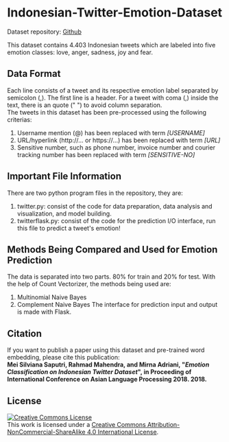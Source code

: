# Indonesian-Twitter-Emotion-Dataset
Dataset repository: [Github](https://github.com/meisaputri21/Indonesian-Twitter-Emotion-Dataset)

This dataset contains 4.403 Indonesian tweets which are labeled into five emotion classes: love, anger, sadness, joy and fear. 

## Data Format
Each line consists of a tweet and its respective emotion label separated by semicolon (,). The first line is a header. For a tweet with coma (,) inside the text, there is an quote (" ") to avoid column separation.  </br>
The tweets in this dataset has been pre-processed using the following criterias:
1. Username mention (@) has been replaced with term *[USERNAME]*
2. URL/hyperlink (http://... or https://...) has been replaced with term *[URL]*
3. Sensitive number, such as phone number, invoice number and courier tracking number has been replaced with term *[SENSITIVE-NO]*  

## Important File Information
There are two python program files in the repository, they are:
1. twitter.py: consist of the code for data preparation, data analysis and visualization, and model building.
2. twitterflask.py: consist of the code for the prediction I/O interface, run this file to predict a tweet's emotion!

## Methods Being Compared and Used for Emotion Prediction
The data is separated into two parts. 80% for train and 20% for test. With the help of Count Vectorizer, the methods being used are: 
1. Multinomial Naive Bayes
2. Complement Naive Bayes
The interface for prediction input and output is made with Flask.

## Citation
If you want to publish a paper using this dataset and pre-trained word embedding, please cite this publication: <br />
**Mei Silviana Saputri, Rahmad Mahendra, and Mirna Adriani, "*Emotion Classification on Indonesian Twitter Dataset*", in Proceeding of International Conference on Asian Language Processing 2018. 2018.**


## License
<a rel="license" href="http://creativecommons.org/licenses/by-nc-sa/4.0/"><img alt="Creative Commons License" style="border-width:0" src="https://i.creativecommons.org/l/by-nc-sa/4.0/88x31.png" /></a><br />This work is licensed under a <a rel="license" href="http://creativecommons.org/licenses/by-nc-sa/4.0/">Creative Commons Attribution-NonCommercial-ShareAlike 4.0 International License</a>.
